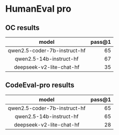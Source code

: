 # HumanEval pro

## OC results

|           model            |   pass@1 |
|:--------------------------:|---------:|
|qwen2.5-coder-7b-instruct-hf|     65   |
|  qwen2.5-14b-instruct-hf   |     67   |
|  deepseek-v2-lite-chat-hf  |     35   |

## CodeEval-pro results

|           model            |   pass@1 |
|:--------------------------:|---------:|
|qwen2.5-coder-7b-instruct-hf|     65   |
|  qwen2.5-14b-instruct-hf   |     65   |
|  deepseek-v2-lite-chat-hf  |     28   |